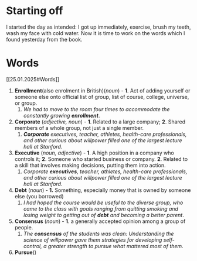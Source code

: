 # Starting off
I started the day as intended: I got up immediately, exercise, brush my teeth, wash my face with cold water. Now it is time to work on the words which I found yesterday from the book.
# Words
[[25.01.2025#Words]]
1. **Enrollment**(also enrolment in British)(*noun*) - **1**. Act of adding yourself or someone else onto official list of group, list of course, college, universe, or group.
	1. *We had to move to the room four times to accommodate the constantly growing **enrollment***.
2. **Corporate** (*adjective, noun*) - **1**. Related to a large company; **2**. Shared members of a whole group, not just a single member.
	1. ***Corporate** executives, teacher, athletes, health-care professionals, and other curious about willpower filled one of the largest lecture hall at Stanford*.
3. **Executive** (*noun, adjective*) - **1**. A high position in a company who controls it; **2**. Someone who started business or company. **2**. Related to a skill that involves making decisions, putting them into action.
	1. *Corporate **executives**, teacher, athletes, health-care professionals, and other curious about willpower filled one of the largest lecture hall at Stanford*.
4. **Debt** (*noun*) - **1.** Something, especially money that is owned by someone else (you borrowed)
	1. *I had hoped the course would be useful to the diverse group, who came to the class with goals ranging from quitting smoking and losing weight to getting out of **debt** and becoming a better parent*.
5. **Consensus** (*noun*) - **1**. a generally accepted opinion among a group of people.
	1. *The **consensus** of the students was clean: Understanding the science of willpower gave them strategies for developing self-control, a greater strength to pursue what mattered most of them*.
6. **Pursue**()